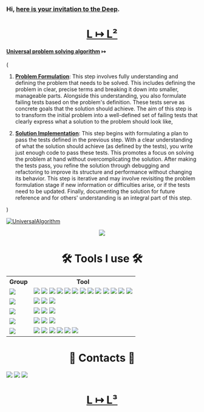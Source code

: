 ### Hi, [here is your invitation to the Deep](http://github.com/deep-foundation).

<div align="center">
    <h1><a href="https://github.com/linksplatform" target="_blank">L ↦ L²</a></h1>
</div>

#### [Universal problem solving algorithm](https://github.com/Konard/problem-solving) ↦
(
1. [**Problem Formulation**](https://github.com/Konard/problem-solving/blob/main/problem-solving/problem-formulation/problem-formulation.md): This step involves fully understanding and defining the problem that needs to be solved. This includes defining the problem in clear, precise terms and breaking it down into smaller, manageable parts. Alongside this understanding, you also formulate failing tests based on the problem's definition. These tests serve as concrete goals that the solution should achieve. The aim of this step is to transform the initial problem into a well-defined set of failing tests that clearly express what a solution to the problem should look like,

2. [**Solution Implementation**](https://github.com/Konard/problem-solving/blob/main/problem-solving/solution-implementation/solution-implementation.md): This step begins with formulating a plan to pass the tests defined in the previous step. With a clear understanding of what the solution should achieve (as defined by the tests), you write just enough code to pass these tests. This promotes a focus on solving the problem at hand without overcomplicating the solution. After making the tests pass, you refine the solution through debugging and refactoring to improve its structure and performance without changing its behavior. This step is iterative and may involve revisiting the problem formulation stage if new information or difficulties arise, or if the tests need to be updated. Finally, documenting the solution for future reference and for others' understanding is an integral part of this step.

)

[![UniversalAlgorithm](https://github.com/Konard/Konard/assets/1431904/1a8c337b-3e2b-408b-9530-91846692e27d)](https://github.com/Konard/problem-solving)

<div align="center">
    <img src="https://img.icons8.com/color/48/developer--v1.png"/>
</div>

<div align="center">
    <h1>🛠️ Tools I use 🛠️</h2>
</div>

<table>
  <tr>
    <th>Group</th>
    <th>Tool</th>
  </tr>
  <tr>
    <td>
        <a href="https://en.wikipedia.org/wiki/Language" target="_blank"><img src="https://img.icons8.com/external-flaticons-lineal-color-flat-icons/48/external-coding-language-computer-science-flaticons-lineal-color-flat-icons-2.png"/></a> 
    </td>
    <td>
        <a href="https://en.wikipedia.org/wiki/C_(programming_language)" target="_blank"><img src="https://img.icons8.com/color/48/c-programming.png"/></a> 
        <a href="https://en.wikipedia.org/wiki/C%2B%2B" target="_blank"><img src="https://img.icons8.com/color/48/c-plus-plus-logo.png"/></a>
        <a href="https://en.wikipedia.org/wiki/C_Sharp_(programming_language)" target="_blank"><img src="https://img.icons8.com/color/48/c-sharp-logo.png"/></a> 
        <a href="https://www.python.org" target="_blank"><img src="https://img.icons8.com/color/48/python--v1.png"/></a>
        <a href="https://developer.mozilla.org/en-US/docs/Web/JavaScript" target="_blank"><img src="https://img.icons8.com/color/48/javascript.png"/></a> 
        <a href="https://www.typescriptlang.org" target="_blank"><img src="https://img.icons8.com/color/48/typescript.png"/></a>
        <a href="https://img.icons8.com/color/344/graphql.png" target="_blank"><img src="https://img.icons8.com/color/48/graphql.png"/></a>
        <a href="https://www.gnu.org/software/bash" target="_blank"><img src="https://img.icons8.com/color/48/console.png"/></a>
        <a href="https://www.w3.org/html" target="_blank"><img src="https://img.icons8.com/color/48/html-5.png"/></a>
        <a href="https://www.w3schools.com/css" target="_blank"><img src="https://img.icons8.com/color/48/css3.png"/></a>
        <a href="https://www.json.org/json-en.html" target="_blank"><img src="https://img.icons8.com/color/48/json--v1.png"/></a>
        <a href="https://en.wikipedia.org/wiki/XML" target="_blank"><img src="https://img.icons8.com/color/48/xml.png"/></a>
        <a href="https://en.wikipedia.org/wiki/Markdown" target="_blank"><img src="https://img.icons8.com/color/48/markdown.png"/></a>
    </td>
  </tr>
  <tr>
    <td>
        <a href="https://en.wikipedia.org/wiki/Database" target="_blank"><img src="https://img.icons8.com/fluency/48/database.png"/></a> 
    </td>
    <td>
        <a href="https://github.com/linksplatform" target="_blank"><img src="https://avatars.githubusercontent.com/u/15116341?s=48&v=4"/></a> 
        <a href="https://www.mysql.com" target="_blank"><img src="https://img.icons8.com/fluent/48/000000/mysql-logo.png"/></a>
        <a href="https://www.postgresql.org" target="_blank"><img src="https://img.icons8.com/color/48/postgreesql.png"/></a>
    </td>
  </tr>
  <tr>
    <td>
        <a href="https://en.wikipedia.org/wiki/Operating_system" target="_blank"><img src="https://img.icons8.com/external-flaticons-lineal-color-flat-icons/48/external-operating-system-computer-science-flaticons-lineal-color-flat-icons.png"/></a> 
    </td>
    <td>
        <a href="https://www.android.com" target="_blank"><img src="https://img.icons8.com/fluency/48/android-os.png"/></a>
        <a href="https://www.linux.org/" target="_blank"><img src="https://img.icons8.com/color/48/linux--v1.png"/></a>
        <a href="https://www.microsoft.com/en-us/windows" target="_blank"><img src="https://img.icons8.com/fluency/48/windows-10.png"/></a>
    </td>
  </tr>
  <tr>
    <td>
        <a href="https://en.wikipedia.org/wiki/Package_manager" target="_blank"><img src="https://img.icons8.com/emoji/48/package-.png"/></a> 
    </td>
    <td>
        <a href="https://www.npmjs.com/" target="_blank"><img src="https://img.icons8.com/color/48/npm.png"/></a> 
        <a href="https://www.nuget.org" target="_blank"><img src="https://img.icons8.com/external-tal-revivo-color-tal-revivo/48/external-nuget-a-free-and-open-source-package-manager-designed-for-the-microsoft-development-platform-logo-color-tal-revivo.png"/></a>
        <a href="https://conan.io/" target="_blank"><img src="https://avatars.githubusercontent.com/u/15212165?s=48&v=4"/></a>
    </td>
  </tr>
  <tr>
    <td>
        <img src="https://img.icons8.com/external-flaticons-flat-flat-icons/48/external-multitool-vacation-planning-cycling-tour-flaticons-flat-flat-icons.png"/>
    </td>
    <td>
        <a href="https://git-scm.com/" target="_blank"><img src="https://img.icons8.com/color/48/git.png"/></a> 
        <a href="https://nodejs.org" target="_blank"><img src="https://img.icons8.com/color/48/nodejs.png"/></a>
        <a href="https://webpack.js.org" target="_blank"><img src="https://img.icons8.com/color/48/webpack.png"/></a> 
        <a href="https://reactjs.org" target="_blank"><img src="https://img.icons8.com/color/48/react-native.png"/></a>
        <a href="https://www.google.com" target="_blank"><img src="https://img.icons8.com/color/48/google-logo.png"/></a> 
        <a href="https://www.jetbrains.com/" target="_blank"><img src="https://img.icons8.com/color/48/jetbrains.png"/></a>
    </td>
  </tr>
</table>


<div align="center">
    <h1>💬 Contacts 💬</h2>
</div>
<div>
    <a href="https://t.me/drakonard" target="_blank"><img src="https://img.icons8.com/color/48/telegram-app--v1.png"/></a> 
    <a href="https://discord.com/users/drakonard" target="_blank"><img src="https://img.icons8.com/color/48/discord-logo.png"/></a> 
    <a width="48px" href="https://stackoverflow.com/users/710069/konard" target="_blank"><img src="https://img.icons8.com/fluency/48/stackexchange.png"/></a>
</div>

<div align="center">
    <h1><a href="http://github.com/deep-foundation" target="_blank">L ↦ L³</a></h1>
</div>
